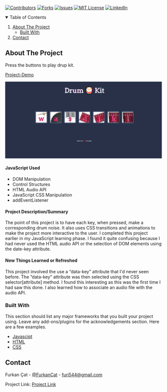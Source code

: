 <!--
*** Thanks for checking out the Best-README-Template. If you have a suggestion
*** that would make this better, please fork the repo and create a pull request
*** or simply open an issue with the tag "enhancement".
*** Thanks again! Now go create something AMAZING! :D
-->



<!-- PROJECT SHIELDS -->
<!--
*** I'm using markdown "reference style" links for readability.
*** Reference links are enclosed in brackets [ ] instead of parentheses ( ).
*** See the bottom of this document for the declaration of the reference variables
*** for contributors-url, forks-url, etc. This is an optional, concise syntax you may use.
*** https://www.markdownguide.org/basic-syntax/#reference-style-links
-->

[![Contributors][contributors-shield]][contributors-url]
[![Forks][forks-shield]][forks-url]
[![Issues][issues-shield]][issues-url]
[![MIT License][license-shield]][license-url]
[![LinkedIn][linkedin-shield]][linkedin-url]

<!-- TABLE OF CONTENTS -->
<details open="open">
  <summary>Table of Contents</summary>
  <ol>
    <li>
      <a href="#about-the-project">About The Project</a>
      <ul>
        <li><a href="#built-with">Built With</a></li>
      </ul>
    </li>
    <li><a href="#contact">Contact</a></li>
  </ol>
</details>



<!-- ABOUT THE PROJECT -->
## About The Project
Press the buttons to play drup kit.

[Project-Demo](https://drumkit-app-js.netlify.app/)

<img src="images/project.png" width="600">

#### JavaScript Used

* DOM Manipulation
* Control Structures
* HTML Audio API
* JavaScript CSS Manipulation
* addEventListener
#### Project Description/Summary
The point of this project is to have each key, when pressed, make a corresponding drum noise. It also uses CSS transitions and animations to make the project more interactive to the user. I completed this project earlier in my JavaScript learning phase. I found it quite confusing because I had never used the HTML audio API or the selection of DOM elements using the date-key attribute.

#### New Things Learned or Refreshed
This project involved the use a “data-key” attribute that I'd never seen before. The “data-key” attribute was then selected using the CSS selector[attribute] method. I found this interesting as this was the first time I had saw this done. I also learned how to associate an audio file with the audio API.

### Built With

This section should list any major frameworks that you built your project using. Leave any add-ons/plugins for the acknowledgements section. Here are a few examples.
* [Javascipt](https://www.javascript.com/)
* [HTML](https://html.com/)
* [CSS](https://css.com/)

<!-- CONTACT -->
## Contact

Furkan Çat - [@FurkanCat](https://twitter.com/FurkanCat) - furi544@gmail.com

Project Link: [Project Link](https://github.com/InsomniumFerum/Drum-Kit)

<!-- MARKDOWN LINKS & IMAGES -->
<!-- https://www.markdownguide.org/basic-syntax/#reference-style-links -->
[contributors-shield]: https://img.shields.io/github/contributors/InsomniumFerum/Best-README-Template.svg?style=for-the-badge
[contributors-url]: https://github.com/InsomniumFerum/Best-README-Template/graphs/contributors
[forks-shield]: https://img.shields.io/github/forks/InsomniumFerum/Best-README-Template.svg?style=for-the-badge
[forks-url]: https://github.com/InsomniumFerum/Best-README-Template/network/members
[stars-shield]: https://img.shields.io/github/stars/InsomniumFerum/Best-README-Template.svg?style=for-the-badge
[stars-url]: https://github.com/InsomniumFerum/Best-README-Template/stargazers
[issues-shield]: https://img.shields.io/github/issues/InsomniumFerum/Best-README-Template.svg?style=for-the-badge
[issues-url]: https://github.com/InsomniumFerum/Best-README-Template/issues
[license-shield]: https://img.shields.io/github/license/InsomniumFerum/Best-README-Template.svg?style=for-the-badge
[license-url]: https://github.com/InsomniumFerum/Best-README-Template/blob/master/LICENSE.txt
[linkedin-shield]: https://img.shields.io/badge/-LinkedIn-black.svg?style=for-the-badge&logo=linkedin&colorB=555
[linkedin-url]: https://www.linkedin.com/in/furkan-%C3%A7at-20174216/
[product-screenshot]: images/project.png
